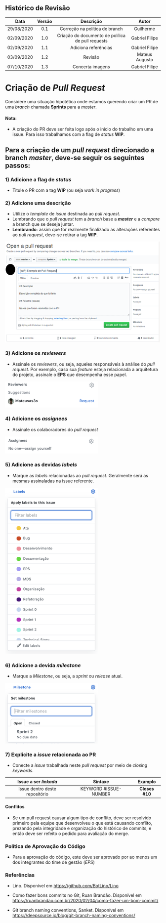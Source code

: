 ## Histórico de Revisão

|Data       | Versão | Descrição            | Autor             |
|:----------:|:------:|:--------------------:|:-----------------:|
| 29/08/2020 | 0.1 | Correção na política de branch       |   Guilherme  |
| 02/09/2020 | 1.0 | Criação do documento de polílica de pull requests  | Gabriel Filipe |
| 02/09/2020 | 1.1 | Adiciona referências  | Gabriel Filipe |
| 03/09/2020 |   1.2   | Revisão | Mateus Augusto |
| 07/10/2020 | 1.3 | Concerta imagens  | Gabriel Filipe |

# Criação de _Pull Request_

Considere uma situação hipotética onde estamos querendo criar um PR de uma _branch_ chamada **Sprints** para a _master_.

#### Nota:

- A criação do PR deve ser feita logo após o início do trabalho em uma issue. Para isso trabalhamos com a flag de _status_ **WIP**.

## Para a criação de um _pull request_ direcionado a branch _master_, deve-se seguir os seguintes passos:


### 1) Adicione a flag de _status_

* Titule o PR com a tag **WIP** (ou seja _work in progress_) 

### 2) Adicione uma descrição

* Utilize o _template_ de _issue_ destinada ao _pull request_.
* Lembrando que o _pull request_ tem a _branch_ base a **_master_** e a _compare_ a branch que se deseja juntar.
* **Lembrando**: assim que for realmente finalizado as alterações referentes ao _pull request_, deve-se retirar a tag **WIP**.

[<img src="https://raw.githubusercontent.com/fga-eps-mds/2020.1-Grupo6/master/docs/policies/img/pr_template.png" width="500">](./img/pr_template.png)
 
### 3) Adicione os _reviewers_ 

* Assinale os _reviewers_, ou seja, aqueles responsáveis à análise do _pull request_. Por exemplo, caso sua _feature_ esteja relacionada a arquitetura do projeto, assinale o **EPS** que desempenha esse papel.

[<img src="https://raw.githubusercontent.com/fga-eps-mds/2020.1-Grupo6/master/docs/policies/img/pr_reviewers.png" width="300">](./img/pr_reviewers.png)


### 4) Adicione os _assignees_

* Assinale os colaboradores do _pull request_

[<img src="https://raw.githubusercontent.com/fga-eps-mds/2020.1-Grupo6/master/docs/policies/img/pr_assign.png" width="300">](./img/pr_assign.png)

### 5) Adicione as devidas _labels_

* Marque as _labels_ relacionadas ao _pull request_. Geralmente será as mesmas assinaladas na issue referente.

[<img src="https://raw.githubusercontent.com/fga-eps-mds/2020.1-Grupo6/master/docs/policies/img/pr_labels.png" width="300">](./img/pr_labels.png)

### 6) Adicione a devida _milestone_

* Marque a _Milestone_, ou seja, a _sprint_ ou _release_ atual.

[<img src="https://raw.githubusercontent.com/fga-eps-mds/2020.1-Grupo6/master/docs/policies/img/pr_milestone.png" width="300">](./img/pr_milestone.png)

### 7) Explicite a _issue_ relacionada ao PR

* Conecte a _issue_ trabalhada neste _pull request_ por meio de _closing keywords_.


| Issue a ser _linkada_ | Sintaxe | Examplo |
|:----------:|:------:|:--------------------:|
|Issue dentro deste repositório|KEYWORD #ISSUE-NUMBER|**Closes #10**|

#### Conflitos

* Se um pull request causar algum tipo de conflito, deve ser resolvido primeiro pela equipe que desenvolveu o que está causando conflito, prezando pela integridade e organização do histórico de commits, e então deve ser refeito o pedido para avaliação do merge.

### Política de Aprovação do Código

* Para a aprovação do código, este deve ser aprovado por ao menos um dos integrantes do time de gestão (_EPS_)

### Referências

* Lino. Disponível em <https://github.com/BotLino/Lino>

* Como fazer bons commits no Git, Ruan Brandão. Disponível em <https://ruanbrandao.com.br/2020/02/04/como-fazer-um-bom-commit/>

* Git branch naming conventions, Sanket. Disponível em <https://deepsource.io/blog/git-branch-naming-conventions/>
